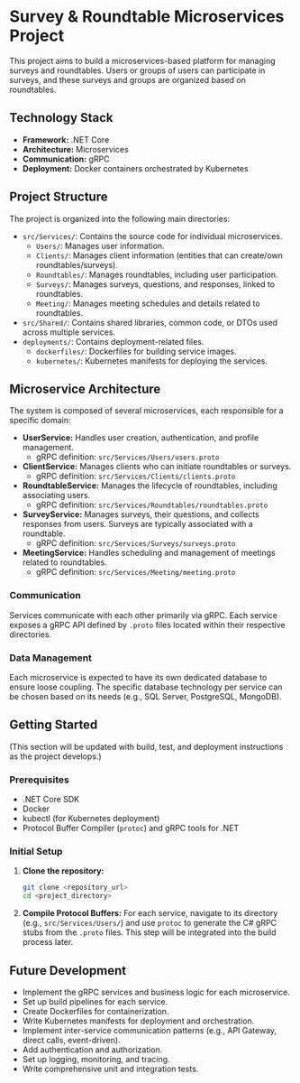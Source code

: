 # Survey & Roundtable Microservices Project

This project aims to build a microservices-based platform for managing surveys and roundtables. Users or groups of users can participate in surveys, and these surveys and groups are organized based on roundtables.

## Technology Stack

- **Framework:** .NET Core
- **Architecture:** Microservices
- **Communication:** gRPC
- **Deployment:** Docker containers orchestrated by Kubernetes

## Project Structure

The project is organized into the following main directories:

- `src/Services/`: Contains the source code for individual microservices.
  - `Users/`: Manages user information.
  - `Clients/`: Manages client information (entities that can create/own roundtables/surveys).
  - `Roundtables/`: Manages roundtables, including user participation.
  - `Surveys/`: Manages surveys, questions, and responses, linked to roundtables.
  - `Meeting/`: Manages meeting schedules and details related to roundtables.
- `src/Shared/`: Contains shared libraries, common code, or DTOs used across multiple services.
- `deployments/`: Contains deployment-related files.
  - `dockerfiles/`: Dockerfiles for building service images.
  - `kubernetes/`: Kubernetes manifests for deploying the services.

## Microservice Architecture

The system is composed of several microservices, each responsible for a specific domain:

- **UserService:** Handles user creation, authentication, and profile management.
  - gRPC definition: `src/Services/Users/users.proto`
- **ClientService:** Manages clients who can initiate roundtables or surveys.
  - gRPC definition: `src/Services/Clients/clients.proto`
- **RoundtableService:** Manages the lifecycle of roundtables, including associating users.
  - gRPC definition: `src/Services/Roundtables/roundtables.proto`
- **SurveyService:** Manages surveys, their questions, and collects responses from users. Surveys are typically associated with a roundtable.
  - gRPC definition: `src/Services/Surveys/surveys.proto`
- **MeetingService:** Handles scheduling and management of meetings related to roundtables.
  - gRPC definition: `src/Services/Meeting/meeting.proto`

### Communication

Services communicate with each other primarily via gRPC. Each service exposes a gRPC API defined by `.proto` files located within their respective directories.

### Data Management

Each microservice is expected to have its own dedicated database to ensure loose coupling. The specific database technology per service can be chosen based on its needs (e.g., SQL Server, PostgreSQL, MongoDB).

## Getting Started

(This section will be updated with build, test, and deployment instructions as the project develops.)

### Prerequisites

- .NET Core SDK
- Docker
- kubectl (for Kubernetes deployment)
- Protocol Buffer Compiler (`protoc`) and gRPC tools for .NET

### Initial Setup

1.  **Clone the repository:**
    ```bash
    git clone <repository_url>
    cd <project_directory>
    ```
2.  **Compile Protocol Buffers:**
    For each service, navigate to its directory (e.g., `src/Services/Users/`) and use `protoc` to generate the C# gRPC stubs from the `.proto` files. This step will be integrated into the build process later.

## Future Development

- Implement the gRPC services and business logic for each microservice.
- Set up build pipelines for each service.
- Create Dockerfiles for containerization.
- Write Kubernetes manifests for deployment and orchestration.
- Implement inter-service communication patterns (e.g., API Gateway, direct calls, event-driven).
- Add authentication and authorization.
- Set up logging, monitoring, and tracing.
- Write comprehensive unit and integration tests.

